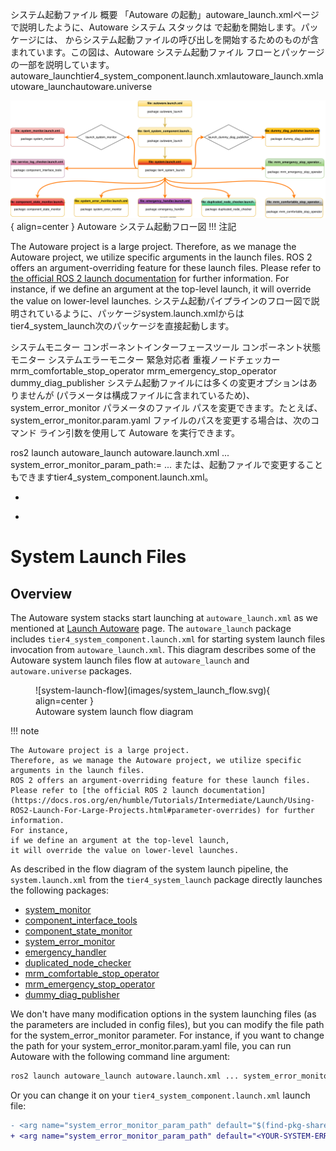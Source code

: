 システム起動ファイル
概要
「Autoware の起動」autoware_launch.xmlページで説明したように、Autoware システム スタックは で起動を開始します。パッケージには、 からシステム起動ファイルの呼び出しを開始するためのものが含まれています。この図は、Autoware システム起動ファイル フローとパッケージの一部を説明しています。autoware_launchtier4_system_component.launch.xmlautoware_launch.xmlautoware_launchautoware.universe

![system-launch-flow](images/system_launch_flow.svg){ align=center } Autoware システム起動フロー図
!!! 注記

The Autoware project is a large project.
Therefore, as we manage the Autoware project, we utilize specific
arguments in the launch files.
ROS 2 offers an argument-overriding feature for these launch files.
Please refer to [the official ROS 2 launch documentation](https://docs.ros.org/en/humble/Tutorials/Intermediate/Launch/Using-ROS2-Launch-For-Large-Projects.html#parameter-overrides) for further information.
For instance,
if we define an argument at the top-level launch,
it will override the value on lower-level launches.
システム起動パイプラインのフロー図で説明されているように、パッケージsystem.launch.xmlからはtier4_system_launch次のパッケージを直接起動します。

システムモニター
コンポーネントインターフェースツール
コンポーネント状態モニター
システムエラーモニター
緊急対応者
重複ノードチェッカー
mrm_comfortable_stop_operator
mrm_emergency_stop_operator
dummy_diag_publisher
システム起動ファイルには多くの変更オプションはありませんが (パラメータは構成ファイルに含まれているため)、system_error_monitor パラメータのファイル パスを変更できます。たとえば、system_error_monitor.param.yaml ファイルのパスを変更する場合は、次のコマンド ライン引数を使用して Autoware を実行できます。

ros2 launch autoware_launch autoware.launch.xml ... system_error_monitor_param_path:=<YOUR-SYSTEM-ERROR-PARAM-PATH> ...
または、起動ファイルで変更することもできますtier4_system_component.launch.xml。

- <arg name="system_error_monitor_param_path" default="$(find-pkg-share autoware_launch)/config/..."/>
+ <arg name="system_error_monitor_param_path" default="<YOUR-SYSTEM-ERROR-PARAM-PATH>"/>

# System Launch Files

## Overview

The Autoware system stacks start
launching at `autoware_launch.xml` as we mentioned at [Launch Autoware](../index.md) page.
The `autoware_launch` package includes `tier4_system_component.launch.xml`
for starting system launch files invocation from `autoware_launch.xml`.
This diagram describes some of the Autoware system launch files flow at `autoware_launch` and `autoware.universe` packages.

<figure markdown>
  ![system-launch-flow](images/system_launch_flow.svg){ align=center }
  <figcaption>
    Autoware system launch flow diagram
  </figcaption>
</figure>

!!! note

    The Autoware project is a large project.
    Therefore, as we manage the Autoware project, we utilize specific
    arguments in the launch files.
    ROS 2 offers an argument-overriding feature for these launch files.
    Please refer to [the official ROS 2 launch documentation](https://docs.ros.org/en/humble/Tutorials/Intermediate/Launch/Using-ROS2-Launch-For-Large-Projects.html#parameter-overrides) for further information.
    For instance,
    if we define an argument at the top-level launch,
    it will override the value on lower-level launches.

As described in the flow diagram of the system launch pipeline,
the `system.launch.xml` from the `tier4_system_launch` package directly launches the following packages:

- [system_monitor](https://autowarefoundation.github.io/autoware.universe/main/system/system_monitor/)
- [component_interface_tools](https://autowarefoundation.github.io/autoware.universe/main/common/component_interface_tools/)
- [component_state_monitor](https://autowarefoundation.github.io/autoware.universe/main/system/component_state_monitor/)
- [system_error_monitor](https://autowarefoundation.github.io/autoware.universe/main/system/system_error_monitor/)
- [emergency_handler](https://autowarefoundation.github.io/autoware.universe/main/system/emergency_handler/)
- [duplicated_node_checker](https://autowarefoundation.github.io/autoware.universe/main/system/duplicated_node_checker/)
- [mrm_comfortable_stop_operator](https://autowarefoundation.github.io/autoware.universe/main/system/mrm_comfortable_stop_operator/)
- [mrm_emergency_stop_operator](https://autowarefoundation.github.io/autoware.universe/main/system/mrm_emergency_stop_operator/)
- [dummy_diag_publisher](https://autowarefoundation.github.io/autoware.universe/main/system/dummy_diag_publisher/)

We don't have many modification options in the system launching files
(as the parameters are included in config files),
but you can modify the file path for the system_error_monitor parameter.
For instance, if you want to change the path for your system_error_monitor.param.yaml file,
you can run Autoware with the following command line argument:

```bash
ros2 launch autoware_launch autoware.launch.xml ... system_error_monitor_param_path:=<YOUR-SYSTEM-ERROR-PARAM-PATH> ...
```

Or you can change it on your `tier4_system_component.launch.xml` launch file:

```diff
- <arg name="system_error_monitor_param_path" default="$(find-pkg-share autoware_launch)/config/..."/>
+ <arg name="system_error_monitor_param_path" default="<YOUR-SYSTEM-ERROR-PARAM-PATH>"/>
```
